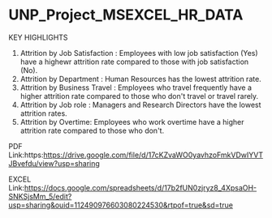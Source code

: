 # UNP_Project_MSEXCEL_HR_DATA

KEY HIGHLIGHTS
1. Attrition by Job Satisfaction : Employees with low job satisfaction (Yes) have a highewr attrition rate compared to those with job satisfaction (No).
2. Attrition by Department : Human Resources has the lowest attrition rate.
3. Attrition by Business Travel : Employees who travel frequently have a higher attrition rate compared to those who don't travel or travel rarely.
4. Attrition by Job role : Managers and Research Directors have the lowest attrition rates.
5. Attrition by Overtime: Employees who work overtime have a higher attrition rate compared to those who don't.

PDF Link:https:https://drive.google.com/file/d/17cKZvaWO0yavhzoFmkVDwIYVTJBvefdu/view?usp=sharing

EXCEL Link:https://docs.google.com/spreadsheets/d/17b2fUN0zjryz8_4XpsaOH-SNKSjsMm_5/edit?usp=sharing&ouid=112490976603080224530&rtpof=true&sd=true
